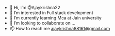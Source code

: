 - 👋 Hi, I’m @Ajaykrishna22
- 👀 I’m interested in Full stack development
- 🌱 I’m currently learning Mca at Jain university
- 💞️ I’m looking to collaborate on ...
- 📫 How to reach me ajaykrishna88161@gmail.com

<!---
Ajaykrishna22/Ajaykrishna22 is a ✨ special ✨ repository because its `README.md` (this file) appears on your GitHub profile.
You can click the Preview link to take a look at your changes.
--->
